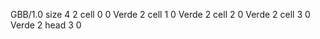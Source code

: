 <gs-board without-header> GBB/1.0
size 4 2
cell 0 0 Verde 2
cell 1 0 Verde 2
cell 2 0 Verde 2
cell 3 0 Verde 2
head 3 0
 </gs-board>